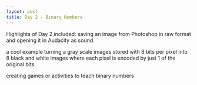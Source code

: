 ```yaml
---
layout: post
title: Day 2 - Binary Numbers
---
```


Highlights of Day 2 included: 
   saving an image from Photoshop in raw format and opening it in Audacity as sound

   a cool example turning a gray scale images stored with 8 bits per pixel into 8 black and white images where each pixel is encoded by just 1 of the original bits

   creating games or activities to teach binary numbers
